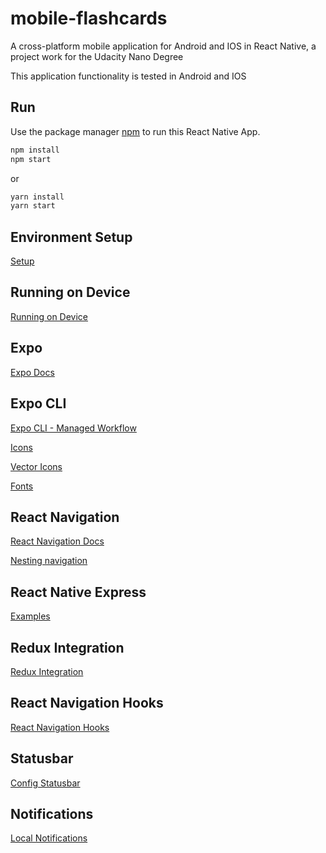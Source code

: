 # mobile-flashcards
A cross-platform mobile application for Android and IOS in React Native, a project work for the Udacity Nano Degree

This application functionality is tested in Android and IOS


## Run

Use the package manager [npm](https://www.npmjs.com/get-npm) to run this React Native App.

```bash
npm install
npm start
```

or 

```bash
yarn install
yarn start
```



## Environment Setup

[Setup](https://reactnative.dev/docs/environment-setup)


## Running on Device

[Running on Device](https://reactnative.dev/docs/running-on-device)

## Expo 

[Expo Docs](https://expo.io/learn)

## Expo CLI
[Expo CLI - Managed Workflow](https://docs.expo.io/versions/v37.0.0/workflow/expo-cli/)

[Icons](https://docs.expo.io/versions/v37.0.0/guides/icons/)

[Vector Icons](https://expo.github.io/vector-icons/)

[Fonts](https://docs.expo.io/versions/v37.0.0/guides/using-custom-fonts/)


## React Navigation
[React Navigation Docs](https://reactnavigation.org/docs/getting-started)

[Nesting navigation](https://reactnavigation.org/docs/nesting-navigators)

## React Native Express

[Examples](http://www.reactnativeexpress.com/)

## Redux Integration

[Redux Integration](https://reactnavigation.org/docs/redux-integration)

## React Navigation Hooks
[React Navigation Hooks](https://reactnavigation.org/docs/use-navigation)

## Statusbar

[Config Statusbar](https://docs.expo.io/versions/v37.0.0/guides/configuring-statusbar/)

## Notifications

[Local Notifications](https://docs.expo.io/versions/latest/sdk/notifications/#notificationspresentlocalnotificationasynclocalnotification)

